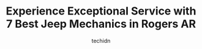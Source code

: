 ---
layout: ampstory
image: https://images.unsplash.com/photo-1494697536454-6f39e2cc972d?ixlib=rb-4.0.3&ixid=MnwxMjA3fDB8MHxwaG90by1wYWdlfHx8fGVufDB8fHx8&auto=format&fit=crop&w=640&h=853&q=80
author: techidn
featured: false
description: For top-quality automotive repairs and maintenance, visit the 7 best Jeep Mechanic in Rogers AR, USA. Their reputation for excellence and their dedication to customer satisfaction make them 
title: Experience Exceptional Service with 7 Best Jeep Mechanics in Rogers AR
cover:
   title: Experience Exceptional Service with 7 Best Jeep Mechanics in Rogers AR
   subtitle: Rickpate
   background: https://images.unsplash.com/photo-1494697536454-6f39e2cc972d?ixlib=rb-4.0.3&ixid=MnwxMjA3fDB8MHxwaG90by1wYWdlfHx8fGVufDB8fHx8&auto=format&fit=crop&w=640&h=853&q=80

pages: 
 - layout: thirds
   top: <h1>#1 Kwik Kar Auto Repair and Service Center</h1>
   bottom: "<p>Very pleased with the exceptional customer service. The owner came out and introduced himself and shook my hand which definitely put my mind at ease. No attempts to up-sa</p>"
   background: https://www.knot35.com/toplist/wp-content/uploads/2023/06/best-jeep-mechanic-1-in-rogers-ar-1685832512.jpeg
   backgroundblur: true
 - layout: thirds
   top: <h1>#2 A-1 Transmissions & Diesel Performance of Rogers</h1>
   bottom: "<p>2600 NE Hudson Rd, Rogers, AR 72756, United States</p>"
   background: https://www.knot35.com/toplist/wp-content/uploads/2023/06/best-jeep-mechanic-2-in-rogers-ar-1685832512.jpeg
   cta:
      link: https://www.knot35.com/toplist/experience-exceptional-service-with-7-best-jeep-mechanics-in-rogers-ar/
      text: Experience Exceptional Service with 7 Best Jeep Mechanics in Rogers AR
 - layout: thirds
   top: <h1>#3 Best Brake & More, Inc.</h1>
   bottom: "<p>2820 NE Hudson Rd, Rogers, AR 72756, United States</p>"
   background: https://www.knot35.com/toplist/wp-content/uploads/2023/06/best-jeep-mechanic-3-in-rogers-ar-1685832513.jpeg
   cta:
      link: https://www.knot35.com/toplist/experience-exceptional-service-with-7-best-jeep-mechanics-in-rogers-ar/
      text: Experience Exceptional Service with 7 Best Jeep Mechanics in Rogers AR
 - layout: thirds
   top: <h1>#4 HCS Auto Repair Rogers</h1>
   bottom: "<p>1418 W Walnut St, Rogers, AR 72756, United States</p>"
   background: https://images.unsplash.com/photo-1553949345-eb786bb3f7ba?ixlib=rb-4.0.3&ixid=MnwxMjA3fDB8MHxwaG90by1wYWdlfHx8fGVufDB8fHx8&auto=format&fit=crop&w=640&h=853&q=80
   cta:
      link: https://www.knot35.com/toplist/experience-exceptional-service-with-7-best-jeep-mechanics-in-rogers-ar/
      text: Experience Exceptional Service with 7 Best Jeep Mechanics in Rogers AR
 - layout: thirds
   top: <h1>#5 Auto Appearance Group</h1>
   bottom: "<p>2779 Honeysuckle Ln, Rogers, AR 72758, United States</p>"
   background: https://images.unsplash.com/photo-1484589065579-248aad0d8b13?ixlib=rb-4.0.3&ixid=MnwxMjA3fDB8MHxwaG90by1wYWdlfHx8fGVufDB8fHx8&auto=format&fit=crop&w=640&h=853&q=80
   cta:
      link: https://www.knot35.com/toplist/experience-exceptional-service-with-7-best-jeep-mechanics-in-rogers-ar/
      text: Experience Exceptional Service with 7 Best Jeep Mechanics in Rogers AR
 - layout: thirds
   top: <h1>#6 Advanced Automotive</h1>
   bottom: "<p>2412 S 8th St, Rogers, AR 72758, United States</p>"
   background: https://images.unsplash.com/photo-1608501821300-4f99e58bba77?ixlib=rb-4.0.3&ixid=MnwxMjA3fDB8MHxwaG90by1wYWdlfHx8fGVufDB8fHx8&auto=format&fit=crop&w=640&h=853&q=80
   cta:
      link: https://www.knot35.com/toplist/experience-exceptional-service-with-7-best-jeep-mechanics-in-rogers-ar/
      text: Experience Exceptional Service with 7 Best Jeep Mechanics in Rogers AR
 - layout: thirds
   top: <h1>#7 Credence Automotive Repair</h1>
   bottom: "<p>3010 W Walnut St, Rogers, AR 72756, United States</p>"
   background: https://images.unsplash.com/photo-1489648022186-8f49310909a0?ixlib=rb-4.0.3&ixid=MnwxMjA3fDB8MHxwaG90by1wYWdlfHx8fGVufDB8fHx8&auto=format&fit=crop&w=640&h=853&q=80
   cta:
      link: https://www.knot35.com/toplist/experience-exceptional-service-with-7-best-jeep-mechanics-in-rogers-ar/
      text: Experience Exceptional Service with 7 Best Jeep Mechanics in Rogers AR
 - layout: thirds
   middle: Continue reading...
   background: https://images.unsplash.com/photo-1533735380053-eb8d0759b24a?ixlib=rb-4.0.3&ixid=MnwxMjA3fDB8MHxwaG90by1wYWdlfHx8fGVufDB8fHx8&auto=format&fit=crop&w=640&h=853&q=80
   cta:
      link: https://www.knot35.com/toplist/experience-exceptional-service-with-7-best-jeep-mechanics-in-rogers-ar/
      text: Experience Exceptional Service with 7 Best Jeep Mechanics in Rogers AR
      
---